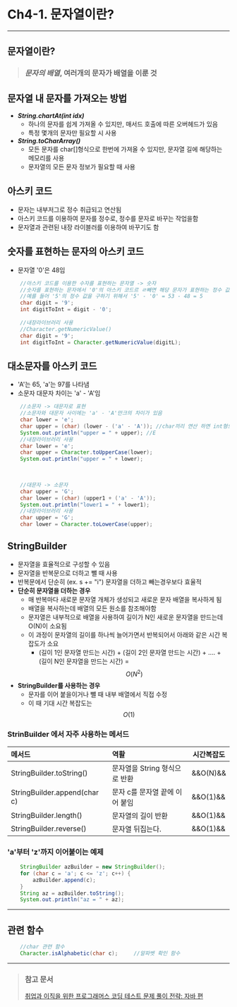 # Ch4-1. 문자열이란?
*** 
## 문자열이란?
> ### ***문자의 배열***, 여러개의 문자가 배열을 이룬 것
## 문자열 내 문자를 가져오는 방법
- ***String.chartAt(int idx)***
  - 하나의 문자를 쉽게 가져올 수 있지만, 매서드 호출에 따른 오버헤드가 있음
  - 특정 몇개의 문자만 필요할 시 사용
- ***String.toCharArray()***
  - 모든 문자를 char[]형식으로 한번에 가져올 수 있지만, 문자열 길에 해당하는 메모리를 사용
  - 문자열의 모든 문자 정보가 필요할 때 사용

## 아스키 코드

- 문자는 내부저그로 정수 취급되고 연산됨
- 아스키 코드를 이용하여 문자를 정수로, 정수를 문자로 바꾸는 작업을함
- 문자열과 관련된 내장 라이블러를 이용하여 바꾸기도 함

## 숫자를 표현하는 문자의 아스키 코드
- 문자열 '0'은 48임
```java
    //아스키 코드를 이용한 수자를 표현하는 문자열 -> 숫자 
    //숫자를 표현하는 문자에서 '0'의 아스키 코드르 ㄹ빼면 해당 문자가 표현하는 정수 값이 나옴
    //예를 들어 '5'의 정수 값을 구하기 위해서 '5' - '0' = 53 - 48 = 5
    char digit = '9';
    int digitToInt = digit - '0';
    
    //내장라이브러리 사용
    //Character.getNumericValue()
    char digit = '9';
    int digitToInt = Character.getNumericValue(digitL);
```
## 대소문자를 아스키 코드
- 'A'는 65, 'a'는 97를 나타냄
- 소문자 대문자 차이는 'a' - 'A'임
```java
    //소문자 -> 대문자로 표현
    //소문자와 대문자 사이에는 'a' - 'A'만크의 차이가 있음
    char lower = 'e';
    char upper = (char) (lower - ('a' - 'A')); //char끼리 연산 하면 int형으로 변환되어 다시 형면환해야됨
    System.out.println("upper = " + upper); //E
    //내장라이브러리 사용
    char lower = 'e';
    char upper = Character.toUpperCase(lower);
    System.out.println("upper = " + lower);
    
    

    //대문자 -> 소문자
    char upper = 'G';
    char lower = (char) (upper1 + ('a' - 'A'));
    System.out.println("lower1 = " + lower1);
    //내장라이브러리 사용
    char upper = 'G';
    char lower = Character.toLowerCase(upper);
```

## StringBuilder
- 문자열을 효율적으로 구성할 수 있음
- 문자열을 반복문으로 더하고 뺄 때 사용
- 반복문에서 단순히 (ex. s += "i") 문자열을 더하고 빼는경우보다 효율적
- **단순히 문자열을 더하는 경우**
  - 매 반복마다 새로문 문자열 개체가 생성되고 새로운 문자 배열을 복사하게 됨
  - 배열을 복사하는데 배열의 모든 원소를 참조해야함
  - 문자열은 내부적으로 배열을 사용하여 길이가 N인 새로운 문자열을 만드는데 O(N)이 소요됨
  - 이 과정이 문자열의 길이를 하나씩 늘어가면서 반복되어서 아래와 같은 시간 복잡도가 소요
    - (길이 1인 문자열 만드는 시간) + (길이 2인 문자열 만드는 시간) + .... + (길이 N인 문자열을 만드는 시간) = $$O(N^2)$$
- **StringBuilder를 사용하는 경우**
  - 문자를 이어 붙을이거나 뺄 때 내부 배열에서 직접 수정
  - 이 때 기대 시간 복잡도는 $$O(1)$$
### StrinBuilder 에서 자주 사용하는 메서드
| 메서드                          | 역활                  | 시간복잡도    |
|:-----------------------------|:--------------------|----------|
| StringBuilder.toString()     | 문자열을 String 형식으로 반환 | &&O(N)&& |
| StringBuilder.append(char c) | 문자 c를 문자열 끝에 이어 붙임  | &&O(1)&& |
| StringBuilder.length()       | 문자열의 길이 반환          | &&O(1)&& |
| StringBuilder.reverse()      | 문자열 뒤집는다.           | &&O(1)&& |
### 'a'부터 'z'까지 이어붙이는 예제
```java
    StringBuilder azBuilder = new StringBuilder();
    for (char c = 'a'; c <= 'z'; c++) {
        azBuilder.append(c);
    }
    String az = azBuilder.toString();
    System.out.println("az = " + az);
```
***
## 관련 함수
```java
    //char 관련 함수
    Character.isAlphabetic(char c);     //알파벳 확인 함수
```

***
> ### 참고 문서
> [취업과 이직을 위한 프로그래머스 코딩 테스트 문제 풀이 전략: 자바 편](https://product.kyobobook.co.kr/detail/S000200928002)